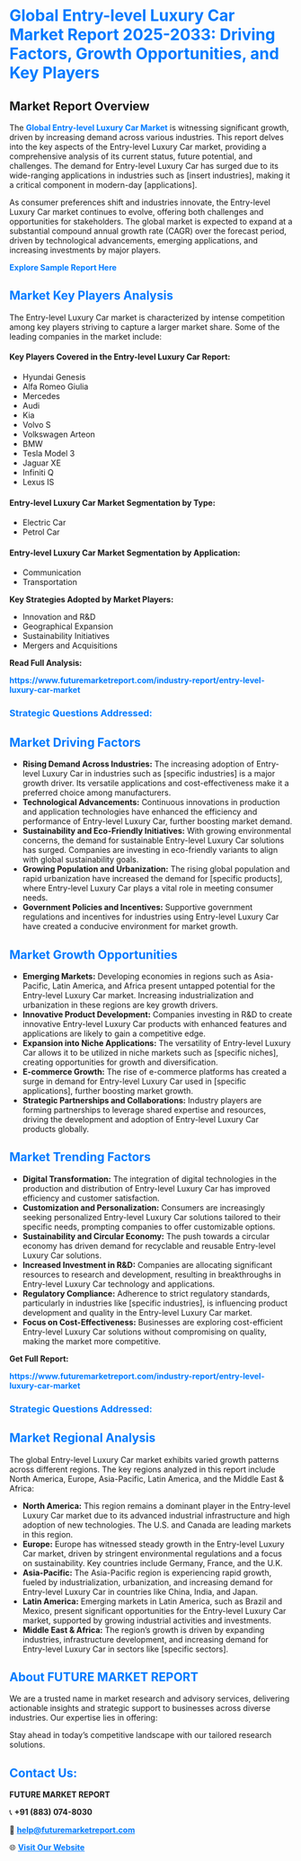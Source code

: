 <h1 style="color: #007BFF;">Global Entry-level Luxury Car Market Report 2025-2033: Driving Factors, Growth Opportunities, and Key Players</h1>

<section id="overview">
<h2>Market Report Overview</h2>
<p>The <a href="https://www.futuremarketreport.com/industry-report/entry-level-luxury-car-market" style="color: #007BFF; text-decoration: none;"><strong>Global Entry-level Luxury Car Market</strong></a> is witnessing significant growth, driven by increasing demand across various industries. This report delves into the key aspects of the Entry-level Luxury Car market, providing a comprehensive analysis of its current status, future potential, and challenges. The demand for Entry-level Luxury Car has surged due to its wide-ranging applications in industries such as [insert industries], making it a critical component in modern-day [applications].</p>
<p>As consumer preferences shift and industries innovate, the Entry-level Luxury Car market continues to evolve, offering both challenges and opportunities for stakeholders. The global market is expected to expand at a substantial compound annual growth rate (CAGR) over the forecast period, driven by technological advancements, emerging applications, and increasing investments by major players.</p>
</section>

<section id="overview">
<p><a href="https://www.futuremarketreport.com/request-sample/reportId=50262" style="color: #007BFF; text-decoration: none;"><strong>Explore Sample Report Here</strong></a></p>
</section>

<section id="key-players">
<h2 style="color: #007BFF;">Market Key Players Analysis</h2>
<p>The Entry-level Luxury Car market is characterized by intense competition among key players striving to capture a larger market share. Some of the leading companies in the market include:</p>
<h4>Key Players Covered in the Entry-level Luxury Car Report:</h4>
<ul><li>Hyundai Genesis</li><li>Alfa Romeo Giulia</li><li>Mercedes</li><li>Audi</li><li>Kia</li><li>Volvo S</li><li>Volkswagen Arteon</li><li>BMW</li><li>Tesla Model 3</li><li>Jaguar XE</li><li>Infiniti Q</li><li>Lexus IS</li></ul>
<h4>Entry-level Luxury Car Market Segmentation by Type:</h4>
<ul><li>Electric Car</li><li>Petrol Car</li></ul>

<h4>Entry-level Luxury Car Market Segmentation by Application:</h4>
<ul><li>Communication</li><li>Transportation</li></ul>
<p><strong>Key Strategies Adopted by Market Players:</strong></p>
<ul>
<li>Innovation and R&D</li>
<li>Geographical Expansion</li>
<li>Sustainability Initiatives</li>
<li>Mergers and Acquisitions</li>
</ul>
</section>

<section>
<p><strong>Read Full Analysis: </strong></p><a href="https://www.futuremarketreport.com/industry-report/entry-level-luxury-car-market" style="color: #007BFF; text-decoration: none;"><strong>https://www.futuremarketreport.com/industry-report/entry-level-luxury-car-market</strong></a>
<h3 style="color: #007BFF;">Strategic Questions Addressed:</h3>
</section>

<section id="driving-factors">
<h2 style="color: #007BFF;">Market Driving Factors</h2>
<ul>
<li><strong>Rising Demand Across Industries:</strong> The increasing adoption of Entry-level Luxury Car in industries such as [specific industries] is a major growth driver. Its versatile applications and cost-effectiveness make it a preferred choice among manufacturers.</li>
<li><strong>Technological Advancements:</strong> Continuous innovations in production and application technologies have enhanced the efficiency and performance of Entry-level Luxury Car, further boosting market demand.</li>
<li><strong>Sustainability and Eco-Friendly Initiatives:</strong> With growing environmental concerns, the demand for sustainable Entry-level Luxury Car solutions has surged. Companies are investing in eco-friendly variants to align with global sustainability goals.</li>
<li><strong>Growing Population and Urbanization:</strong> The rising global population and rapid urbanization have increased the demand for [specific products], where Entry-level Luxury Car plays a vital role in meeting consumer needs.</li>
<li><strong>Government Policies and Incentives:</strong> Supportive government regulations and incentives for industries using Entry-level Luxury Car have created a conducive environment for market growth.</li>
</ul>
</section>

<section id="growth-opportunities">
<h2 style="color: #007BFF;">Market Growth Opportunities</h2>
<ul>
<li><strong>Emerging Markets:</strong> Developing economies in regions such as Asia-Pacific, Latin America, and Africa present untapped potential for the Entry-level Luxury Car market. Increasing industrialization and urbanization in these regions are key growth drivers.</li>
<li><strong>Innovative Product Development:</strong> Companies investing in R&D to create innovative Entry-level Luxury Car products with enhanced features and applications are likely to gain a competitive edge.</li>
<li><strong>Expansion into Niche Applications:</strong> The versatility of Entry-level Luxury Car allows it to be utilized in niche markets such as [specific niches], creating opportunities for growth and diversification.</li>
<li><strong>E-commerce Growth:</strong> The rise of e-commerce platforms has created a surge in demand for Entry-level Luxury Car used in [specific applications], further boosting market growth.</li>
<li><strong>Strategic Partnerships and Collaborations:</strong> Industry players are forming partnerships to leverage shared expertise and resources, driving the development and adoption of Entry-level Luxury Car products globally.</li>
</ul>
</section>

<section id="trending-factors">
<h2 style="color: #007BFF;">Market Trending Factors</h2>
<ul>
<li><strong>Digital Transformation:</strong> The integration of digital technologies in the production and distribution of Entry-level Luxury Car has improved efficiency and customer satisfaction.</li>
<li><strong>Customization and Personalization:</strong> Consumers are increasingly seeking personalized Entry-level Luxury Car solutions tailored to their specific needs, prompting companies to offer customizable options.</li>
<li><strong>Sustainability and Circular Economy:</strong> The push towards a circular economy has driven demand for recyclable and reusable Entry-level Luxury Car solutions.</li>
<li><strong>Increased Investment in R&D:</strong> Companies are allocating significant resources to research and development, resulting in breakthroughs in Entry-level Luxury Car technology and applications.</li>
<li><strong>Regulatory Compliance:</strong> Adherence to strict regulatory standards, particularly in industries like [specific industries], is influencing product development and quality in the Entry-level Luxury Car market.</li>
<li><strong>Focus on Cost-Effectiveness:</strong> Businesses are exploring cost-efficient Entry-level Luxury Car solutions without compromising on quality, making the market more competitive.</li>
</ul>
</section>

<section>
<p><strong>Get Full Report: </strong></p><a href="https://www.futuremarketreport.com/industry-report/entry-level-luxury-car-market" style="color: #007BFF; text-decoration: none;"><strong>https://www.futuremarketreport.com/industry-report/entry-level-luxury-car-market</strong></a>
<h3 style="color: #007BFF;">Strategic Questions Addressed:</h3>
</section>


<section id="regional-analysis">
<h2 style="color: #007BFF;">Market Regional Analysis</h2>
<p>The global Entry-level Luxury Car market exhibits varied growth patterns across different regions. The key regions analyzed in this report include North America, Europe, Asia-Pacific, Latin America, and the Middle East & Africa:</p>
<ul>
<li><strong>North America:</strong> This region remains a dominant player in the Entry-level Luxury Car market due to its advanced industrial infrastructure and high adoption of new technologies. The U.S. and Canada are leading markets in this region.</li>
<li><strong>Europe:</strong> Europe has witnessed steady growth in the Entry-level Luxury Car market, driven by stringent environmental regulations and a focus on sustainability. Key countries include Germany, France, and the U.K.</li>
<li><strong>Asia-Pacific:</strong> The Asia-Pacific region is experiencing rapid growth, fueled by industrialization, urbanization, and increasing demand for Entry-level Luxury Car in countries like China, India, and Japan.</li>
<li><strong>Latin America:</strong> Emerging markets in Latin America, such as Brazil and Mexico, present significant opportunities for the Entry-level Luxury Car market, supported by growing industrial activities and investments.</li>
<li><strong>Middle East & Africa:</strong> The region’s growth is driven by expanding industries, infrastructure development, and increasing demand for Entry-level Luxury Car in sectors like [specific sectors].</li>
</ul>
</section>

<footer>
<h2 style="color: #007BFF;">About FUTURE MARKET REPORT</h2>
<p>We are a trusted name in market research and advisory services, delivering actionable insights and strategic support to businesses across diverse industries. Our expertise lies in offering:</p>

<p>Stay ahead in today’s competitive landscape with our tailored research solutions.</p>

<h2 style="color: #007BFF;">Contact Us:</h2>
<p><strong>FUTURE MARKET REPORT</strong></p>
<p>📞 <strong>+91 (883) 074-8030</strong></p>
<p>📧 <strong><a href="mailto:help@futuremarketreport.com" style="color: #007BFF;">help@futuremarketreport.com</a></strong></p>
<p>🌐 <strong><a href="https://www.futuremarketreport.com/" style="color: #007BFF;">Visit Our Website</a></strong></p>
</footer>